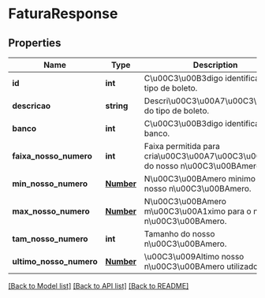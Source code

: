 # FaturaResponse

## Properties
Name | Type | Description | Notes
------------ | ------------- | ------------- | -------------
**id** | **int** | C\u00C3\u00B3digo identificador do tipo de boleto. | [optional] 
**descricao** | **string** | Descri\u00C3\u00A7\u00C3\u00A3o do tipo de boleto. | [optional] 
**banco** | **int** | C\u00C3\u00B3digo identificador do banco. | [optional] 
**faixa_nosso_numero** | **int** | Faixa permitida para cria\u00C3\u00A7\u00C3\u00A3o do nosso n\u00C3\u00BAmero. | [optional] 
**min_nosso_numero** | [**Number**](Number.md) | N\u00C3\u00BAmero minimo para o nosso n\u00C3\u00BAmero. | [optional] 
**max_nosso_numero** | [**Number**](Number.md) | N\u00C3\u00BAmero m\u00C3\u00A1ximo para o nosso n\u00C3\u00BAmero. | [optional] 
**tam_nosso_numero** | **int** | Tamanho do nosso n\u00C3\u00BAmero. | [optional] 
**ultimo_nosso_numero** | [**Number**](Number.md) | \u00C3\u009Altimo nosso n\u00C3\u00BAmero utilizado. | [optional] 

[[Back to Model list]](../README.md#documentation-for-models) [[Back to API list]](../README.md#documentation-for-api-endpoints) [[Back to README]](../README.md)


